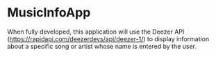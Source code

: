 # MusicInfoApp
When fully developed, this application will use the Deezer API (https://rapidapi.com/deezerdevs/api/deezer-1/) to display information about a specific song or artist whose name is entered by the user.
